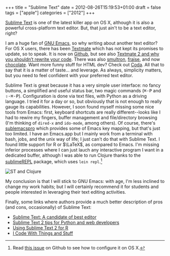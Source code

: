 +++
title = "Sublime Text"
date = 2012-08-26T15:19:53+01:00
draft = false
tags = ["apple"]
categories = ["2012"]
+++

[Sublime Text](http://www.sublimetext.com) is one of the latest killer app on OS X, although it is also a powerful cross-platform text editor. But, that just ain't to be a text editor, right?

<!--more-->

I am a huge fan of [GNU Emacs](http://www.gnu.org/software/emacs/), so why writing about another text editor? For OS X users, there has been [Textmate](http://macromates.com) which has not kept its promises to update, so to speak. It is now on [Github](https://github.com/textmate/textmate), but see also [Textmate 2 and why you shouldn’t rewrite your code](http://kerr.io/textmate-2-and-why-you-shouldnt-rewrite-your-code/). There was also [smultron](http://www.peterborgapps.com/smultron/), [fraise](https://github.com/jfmoy/Fraise), and now [chocolate](http://chocolatapp.com). Want more funny stuff for HTML dev? Check out [Coda](https://panic.com/coda/). All that to say that it is a matter of taste... and leverage. As always, simplicity matters, but you need to feel confident with your preferred text editor.

Sublime Text is great because it has a very simple user interface: no fancy buttons, a simplified and useful status bar, two magic commands (<kbd>⌘-P</kbd> and <kbd>⇧-⌘-P</kbd>). Configuration is done via text files, with Python as a driving language. I tried it for a day or so, but obviously that is not enough to really gauge its capabilities. However, I soon found myself missing some nice tools from Emacs: first, keyboard shortcuts are really different--looks like I had to rewire my fingers, buffer management and file/directory browsing (I'm thinking of `dired-x` and `ido-mode`, among others). Of course, there's [sublemacspro](http://grundprinzip.github.com/sublemacspro/) which provides some of Emacs key mapping, but that's just too limited. I have an Emacs.app but I mainly work from a terminal with bash, jobs, and the unix way of life; I just can't do that with Sublime Text. I found little support for R or $\LaTeX$, as compared to Emacs. I'm missing inferior processes where I can just lauch any interactive program I want in a dedicated buffer, although I was able to run Clojure thanks to the [sublimeREPL](https://github.com/wuub/SublimeREPL) package, which uses `lein repl`.[^1]

![ST and Clojure](/img/20120826225419.png)

My conclusion is that I will stick to GNU Emacs: with age, I'm less inclined to change my work habits; but I will certainly recommend it for students and people interested in leveraging their text editing activities.

Finally, some links where authors provide a much better description of pros (and cons, occasionally) of Sublime Text:

- [Sublime Text: A candidate of best editor](http://bit.ly/SFuHXC)
- [Sublime Text 2 tips for Python and web developers](http://bit.ly/SFvg3z)
- [Using Sublime Text 2 for R](http://bit.ly/QH4lje)
- [I Code With Things and Stuff](http://bit.ly/QO3e5G)

[^1]: Read [this issue](https://github.com/wuub/SublimeREPL/issues/11) on Github to see how to configure it on OS X.

